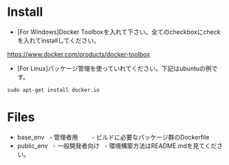# Install

- [For Windows]Docker Toolboxを入れて下さい。全てのcheckboxにcheckを入れてinstallしてください。

https://www.docker.com/products/docker-toolbox

- [For Linux]パッケージ管理を使っていれてください。下記はubuntuの例です。
~~~
sudo apt-get install docker.io
~~~

# Files

- base_env 
   - 管理者用
　　- ビルドに必要なパッケージ群のDockerfile
- public_env
   - 一般開発者向け
   - 環境構築方法はREADME.mdを見てください。
